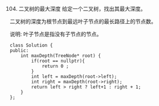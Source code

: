 104. 二叉树的最大深度
给定一个二叉树，找出其最大深度。

二叉树的深度为根节点到最远叶子节点的最长路径上的节点数。

说明: 叶子节点是指没有子节点的节点。
  


	class Solution {
	public:
	    int maxDepth(TreeNode* root) {
	        if(root == nullptr){
	            return 0 ;
	        }
	        int left = maxDepth(root->left);
	        int right = maxDepth(root->right);
	        return left > right ? left+1 : right + 1;
	    }
	};